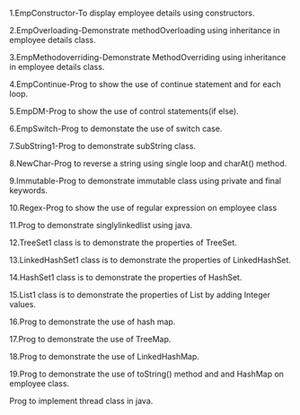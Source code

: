 1.EmpConstructor-To display employee details using constructors.


2.EmpOverloading-Demonstrate methodOverloading using inheritance in employee details class.


3.EmpMethodoverriding-Demonstrate MethodOverriding using inheritance in employee details class.



4.EmpContinue-Prog to show the use of continue statement and for each loop.



5.EmpDM-Prog to show the use of control statements(if else).


6.EmpSwitch-Prog to demonstate the use of switch case.


7.SubString1-Prog to demonstrate subString class.



8.NewChar-Prog to reverse a string using single loop and charAt() method.


9.Immutable-Prog to demonstrate immutable class using private and final keywords.



10.Regex-Prog to show the use of regular expression on employee class


11.Prog to demonstrate singlylinkedlist using java.


12.TreeSet1 class is to demonstrate the properties of TreeSet.



13.LinkedHashSet1 class is to demonstrate the properties of LinkedHashSet.



14.HashSet1 class is to demonstrate the properties of HashSet.



15.List1 class is to demonstrate the properties of List by adding Integer values.


16.Prog to demonstrate the use of hash map.



17.Prog to demonstrate the use of TreeMap.


18.Prog to demonstrate the use of LinkedHashMap.


19.Prog to demonstrate the use of toString() method and and HashMap on employee class.



Prog to implement thread class in java.





